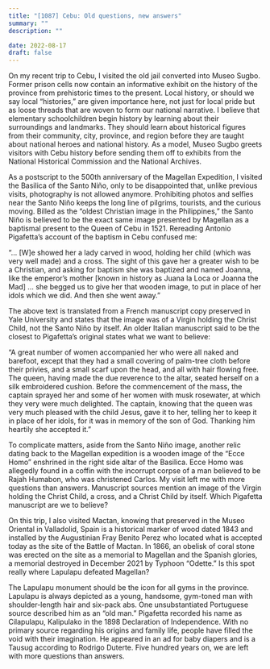 ```yaml
---
title: "[1087] Cebu: Old questions, new answers"
summary: ""
description: ""

date: 2022-08-17
draft: false
---
```


On my recent trip to Cebu, I visited the old jail converted into Museo Sugbo. Former prison cells now contain an informative exhibit on the history of the province from prehistoric times to the present. Local history, or should we say local “histories,” are given importance here, not just for local pride but as loose threads that are woven to form our national narrative. I believe that elementary schoolchildren begin history by learning about their surroundings and landmarks. They should learn about historical figures from their community, city, province, and region before they are taught about national heroes and national history. As a model, Museo Sugbo greets visitors with Cebu history before sending them off to exhibits from the National Historical Commission and the National Archives.

As a postscript to the 500th anniversary of the Magellan Expedition, I visited the Basilica of the Santo Niño, only to be disappointed that, unlike previous visits, photography is not allowed anymore. Prohibiting photos and selfies near the Santo Niño keeps the long line of pilgrims, tourists, and the curious moving. Billed as the “oldest Christian image in the Philippines,” the Santo Niño is believed to be the exact same image presented by Magellan as a baptismal present to the Queen of Cebu in 1521. Rereading Antonio Pigafetta’s account of the baptism in Cebu confused me:

“… [W]e showed her a lady carved in wood, holding her child (which was very well made) and a cross. The sight of this gave her a greater wish to be a Christian, and asking for baptism she was baptized and named Joanna, like the emperor’s mother [known in history as Juana la Loca or Joanna the Mad] … she begged us to give her that wooden image, to put in place of her idols which we did. And then she went away.”

The above text is translated from a French manuscript copy preserved in Yale University and states that the image was of a Virgin holding the Christ Child, not the Santo Niño by itself. An older Italian manuscript said to be the closest to Pigafetta’s original states what we want to believe:

“A great number of women accompanied her who were all naked and barefoot, except that they had a small covering of palm-tree cloth before their privies, and a small scarf upon the head, and all with hair flowing free. The queen, having made the due reverence to the altar, seated herself on a silk embroidered cushion. Before the commencement of the mass, the captain sprayed her and some of her women with musk rosewater, at which they very were much delighted. The captain, knowing that the queen was very much pleased with the child Jesus, gave it to her, telling her to keep it in place of her idols, for it was in memory of the son of God. Thanking him heartily she accepted it.”

To complicate matters, aside from the Santo Niño image, another relic dating back to the Magellan expedition is a wooden image of the “Ecce Homo” enshrined in the right side altar of the Basilica. Ecce Homo was allegedly found in a coffin with the incorrupt corpse of a man believed to be Rajah Humabon, who was christened Carlos. My visit left me with more questions than answers. Manuscript sources mention an image of the Virgin holding the Christ Child, a cross, and a Christ Child by itself. Which Pigafetta manuscript are we to believe?

On this trip, I also visited Mactan, knowing that preserved in the Museo Oriental in Valladolid, Spain is a historical marker of wood dated 1843 and installed by the Augustinian Fray Benito Perez who located what is accepted today as the site of the Battle of Mactan. In 1866, an obelisk of coral stone was erected on the site as a memorial to Magellan and the Spanish glories, a memorial destroyed in December 2021 by Typhoon “Odette.” Is this spot really where Lapulapu defeated Magellan?

The Lapulapu monument should be the icon for all gyms in the province. Lapulapu is always depicted as a young, handsome, gym-toned man with shoulder-length hair and six-pack abs. One unsubstantiated Portuguese source described him as an “old man.” Pigafetta recorded his name as Cilapulapu, Kalipulako in the 1898 Declaration of Independence. With no primary source regarding his origins and family life, people have filled the void with their imagination. He appeared in an ad for baby diapers and is a Tausug according to Rodrigo Duterte. Five hundred years on, we are left with more questions than answers.
